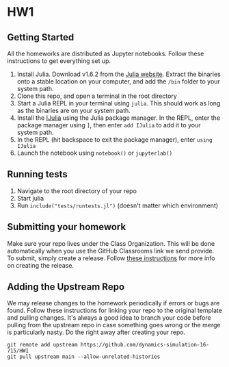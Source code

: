 # HW1

## Getting Started
All the homeworks are distributed as Jupyter notebooks. Follow these instructions to get everything set up.

1. Install Julia. Download v1.6.2 from the [Julia website](https://julialang.org/downloads/). Extract the binaries onto a stable location on your computer, and add the `/bin` folder to your system path.
2. Clone this repo, and open a terminal in the root directory
2. Start a Julia REPL in your terminal using `julia`. This should work as long as the binaries are on your system path.
3. Install the [IJulia](https://github.com/JuliaLang/IJulia.jl) using the Julia package manager. In the REPL, enter the package manager using `]`, then enter `add IJulia` to add it to your system path.
4. In the REPL (hit backspace to exit the package manager), enter `using IJulia`
5. Launch the notebook using `notebook()` or `jupyterlab()`

## Running tests
1. Navigate to the root directory of your repo 
2. Start julia 
3. Run `include("tests/runtests.jl")` (doesn't matter which environment)


## Submitting your homework
Make sure your repo lives under the Class Organization. This will be done automatically when you use the GitHub Classrooms link we send provide. To submit, simply create a release. Follow [these instructions](https://github.com/Optimal-Control-16-745/JuliaIntro/blob/main/docs/Submission%20Instructions.md) for more info on creating the release.

## Adding the Upstream Repo
We may release changes to the homework periodically if errors or bugs are found. Follow these instructions for linking your repo to the original template and pulling changes. It's always a good idea to branch your code before pulling from the upstream repo in case something goes wrong or the merge is particularly nasty. Do the right away after creating your repo. 
```
git remote add upstream https://github.com/dynamics-simulation-16-715/HW1
git pull upstream main --allow-unrelated-histories
```
